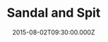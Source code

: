 ---
title: "Sandal and Spit"
image: "https://i.imgur.com/MuLYIpM.jpg"
date: "2015-08-02T09:30:00.000Z"
video:
  type: "vimeo"
  id: 135186585
speaker:
  name: "Bart Wilkins"
  permalink: "bart-wilkins"
series: "seriously"
---